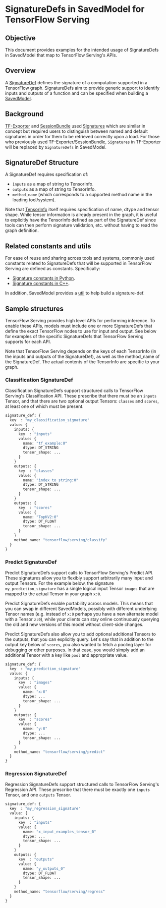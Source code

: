 ---
---

# SignatureDefs in SavedModel for TensorFlow Serving

## Objective

This document provides examples for the intended usage of SignatureDefs in SavedModel
that map to TensorFlow Serving's APIs.

## Overview

A
[SignatureDef](https://github.com/tensorflow/tensorflow/blob/master/tensorflow/core/protobuf/meta_graph.proto)
defines the signature of a computation supported in a TensorFlow graph.
SignatureDefs aim to provide generic support to identify inputs and outputs of a
function and can be specified when building a
[SavedModel](https://github.com/tensorflow/tensorflow/blob/master/tensorflow/python/saved_model/builder.py).

## Background

[TF-Exporter](https://github.com/tensorflow/tensorflow/blob/master/tensorflow/contrib/session_bundle/README.md)
and
[SessionBundle](https://github.com/tensorflow/tensorflow/blob/master/tensorflow/contrib/session_bundle/session_bundle.h)
used
[Signatures](https://github.com/tensorflow/tensorflow/blob/master/tensorflow/contrib/session_bundle/manifest.proto)
which are similar in concept but required users to distinguish between named and
default signatures in order for them to be retrieved correctly upon a load. For
those who previously used TF-Exporter/SessionBundle, `Signatures` in TF-Exporter
will be replaced by `SignatureDefs` in SavedModel.

## SignatureDef Structure

A SignatureDef requires specification of:

*   `inputs` as a map of string to TensorInfo.
*   `outputs` as a map of string to TensorInfo.
*   `method_name` (which corresponds to a supported method name in the loading
    tool/system).

Note that
[TensorInfo](https://github.com/tensorflow/tensorflow/blob/master/tensorflow/core/protobuf/meta_graph.proto#L194)
itself requires specification of name, dtype and tensor shape. While tensor
information is already present in the graph, it is useful to explicitly have the
TensorInfo defined as part of the SignatureDef since tools can then perform
signature validation, etc. without having to read the graph definition.

## Related constants and utils

For ease of reuse and sharing across tools and systems, commonly used constants
related to SignatureDefs that will be supported in TensorFlow Serving are defined as
constants. Specifically:

*   [Signature constants in
    Python](https://github.com/tensorflow/tensorflow/blob/master/tensorflow/python/saved_model/signature_constants.py).
*   [Signature constants in
    C++](https://github.com/tensorflow/tensorflow/blob/master/tensorflow/cc/saved_model/signature_constants.h).

In addition, SavedModel provides a
[util](https://github.com/tensorflow/tensorflow/blob/master/tensorflow/python/saved_model/utils.py)
to help build a signature-def.

## Sample structures

TensorFlow Serving provides high level APIs for performing inference. To enable these APIs,
models must include one or more SignatureDefs that define the exact TensorFlow
nodes to use for input and output. See below for examples of the specific
SignatureDefs that TensorFlow Serving supports for each API.

Note that TensorFlow Serving depends on the keys of each TensorInfo (in the inputs and
outputs of the SignatureDef), as well as the method_name of the SignatureDef.
The actual contents of the TensorInfo are specific to your graph.

### Classification SignatureDef

Classification SignatureDefs support structured calls to TensorFlow Serving's
Classification API. These prescribe that there must be an `inputs` Tensor, and
that there are two optional output Tensors: `classes` and `scores`, at least one
of which must be present.

~~~proto
signature_def: {
  key  : "my_classification_signature"
  value: {
    inputs: {
      key  : "inputs"
      value: {
        name: "tf_example:0"
        dtype: DT_STRING
        tensor_shape: ...
      }
    }
    outputs: {
      key  : "classes"
      value: {
        name: "index_to_string:0"
        dtype: DT_STRING
        tensor_shape: ...
      }
    }
    outputs: {
      key  : "scores"
      value: {
        name: "TopKV2:0"
        dtype: DT_FLOAT
        tensor_shape: ...
      }
    }
    method_name: "tensorflow/serving/classify"
  }
}
~~~

### Predict SignatureDef

Predict SignatureDefs support calls to TensorFlow Serving's Predict API. These
signatures allow you to flexibly support arbitrarily many input and output
Tensors. For the example below, the signature `my_prediction_signature` has a
single logical input Tensor `images` that are mapped to the actual Tensor in
your graph `x:0`.

Predict SignatureDefs enable portability across models. This means that you can
swap in different SavedModels, possibly with different underlying Tensor names
(e.g. instead of `x:0` perhaps you have a new alternate model with a Tensor
`z:0`), while your clients can stay online continuously querying the old and new
versions of this model without client-side changes.

Predict SignatureDefs also allow you to add optional additional Tensors to the
outputs, that you can explicitly query. Let's say that in addition to the output
key below of `scores`, you also wanted to fetch a pooling layer for debugging or
other purposes. In that case, you would simply add an additional Tensor with a
key like `pool` and appropriate value.

~~~proto
signature_def: {
  key  : "my_prediction_signature"
  value: {
    inputs: {
      key  : "images"
      value: {
        name: "x:0"
        dtype: ...
        tensor_shape: ...
      }
    }
    outputs: {
      key  : "scores"
      value: {
        name: "y:0"
        dtype: ...
        tensor_shape: ...
      }
    }
    method_name: "tensorflow/serving/predict"
  }
}
~~~

### Regression SignatureDef

Regression SignatureDefs support structured calls to TensorFlow Serving's
Regression API. These prescribe that there must be exactly one `inputs` Tensor,
and one `outputs` Tensor.

~~~proto
signature_def: {
  key  : "my_regression_signature"
  value: {
    inputs: {
      key  : "inputs"
      value: {
        name: "x_input_examples_tensor_0"
        dtype: ...
        tensor_shape: ...
      }
    }
    outputs: {
      key  : "outputs"
      value: {
        name: "y_outputs_0"
        dtype: DT_FLOAT
        tensor_shape: ...
      }
    }
    method_name: "tensorflow/serving/regress"
  }
}
~~~
